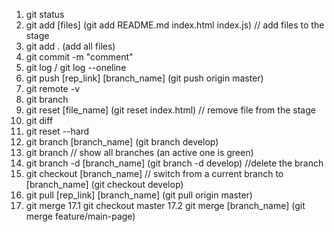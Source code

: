 1. git status
2. git add [files] (git add README.md index.html index.js) // add files to the stage
3. git add . (add all files)
4. git commit -m "comment"
5. git log / git log --oneline
6. git push [rep_link] [branch_name] (git push origin master)
7. git remote -v
8. git branch
9. git reset [file_name] (git reset index.html) // remove file from the stage
10. git diff
11. git reset --hard
12. git branch [branch_name] (git branch develop)
13. git branch // show all branches (an active one is green)
14. git branch -d [branch_name] (git branch -d develop) //delete the branch
15. git checkout [branch_name] // switch from a current branch to [branch_name] (git checkout develop)
16. git pull [rep_link] [branch_name] (git pull origin master)
17. git merge
    17.1 git checkout master
    17.2 git merge [branch_name] (git merge feature/main-page)